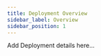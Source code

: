 ```yaml
---
title: Deployment Overview
sidebar_label: Overview
sidebar_position: 1
---
```


Add Deployment details here...

